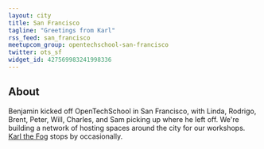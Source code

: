 ```yaml
---
layout: city
title: San Francisco
tagline: "Greetings from Karl"
rss_feed: san_francisco
meetupcom_group: opentechschool-san-francisco
twitter: ots_sf
widget_id: 427569983241998336
---
```


## About

Benjamin kicked off OpenTechSchool in San Francisco, with Linda, Rodrigo, Brent, Peter, Will, Charles, and Sam picking up where he left off. We're building a network of hosting spaces around the city for our workshops. [Karl the Fog](https://twitter.com/KarlTheFog) stops by occasionally.
